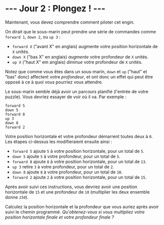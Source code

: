 # --- Jour 2 : Plongez ! ---

Maintenant, vous devez comprendre comment piloter cet engin.

On dirait que le sous-marin peut prendre une série de commandes comme ``forward 1``, ``down 2``, ou ``up 3`` :

- ``forward X`` ("avant X" en anglais) augmente votre position horizontale de `X` unités.
- ``down X`` ("bas X" en anglais) *augmente* votre profondeur de `X` unités.
- ``up X`` ("haut X" em anglais) *diminue* votre profondeur de `X` unités.

Notez que comme vous êtes dans un sous-marin, ``down`` et ``up`` ("haut" et "bas" donc) affectent votre *profondeur*, et ont donc un effet qui peut être opposé à ce à quoi vous pourriez vous attendre.

Le sous-marin semble déjà avoir un parcours planifié (l'entrée de votre puzzle). Vous devriez essayer de voir où il va. Par exemple :

```path
forward 5
down 5
forward 8
up 3
down 8
forward 2
```

Votre position horizontale et votre profondeur démarrent toutes deux à `0`. Les étapes ci-dessus les modifieraient ensuite ainsi :

- ``forward 5`` ajoute `5` à votre position horizontale, pour un total de `5`.
- ``down 5`` ajoute `5` à votre profondeur, pour un total de `5`.
- ``forward 8`` ajoute `8` à votre position horizontale, pour un total de `13`.
- ``up 3`` retire `3` à votre profondeur, pour un total de `2`.
- ``down 8`` ajoute `8` à votre profondeur, pour un total de `10`.
- ``forward 2`` ajoute `2` à votre position horizontale, pour un total de `15`.

Après avoir suivi ces instructions, vous devriez avoir une position horizontale de `15` et une profondeur de `10` (multiplier les deux ensemble donne *`150`*).

Calculez la position horizontale et la profondeur que vous auriez après avoir suivi le chemin programmé. *Qu'obtenez-vous si vous multipliez votre position horizontale finale et votre profondeur finale ?*
